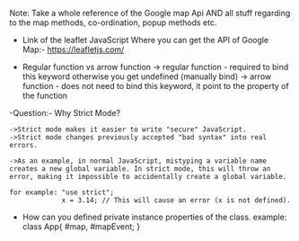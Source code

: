 Note: Take a whole reference of the Google map Api AND all stuff regarding to the map methods, co-ordination, popup methods etc.

- Link of the leaflet JavaScript Where you can get the API of Google Map:- https://leafletjs.com/

- Regular function vs arrow function
  -> regular function - required to bind this keyword otherwise you get undefined (manually bind)
  -> arrow function - does not need to bind this keyword, it point to the property of the function

-Question:- Why Strict Mode?

    ->Strict mode makes it easier to write "secure" JavaScript.
    ->Strict mode changes previously accepted "bad syntax" into real errors.

    ->As an example, in normal JavaScript, mistyping a variable name creates a new global variable. In strict mode, this will throw an error, making it impossible to accidentally create a global variable.

    for example: "use strict";
                 x = 3.14; // This will cause an error (x is not defined).


- How can you defined private instance properties of the class.
example:
    class App{
        #map,
        #mapEvent;
    }